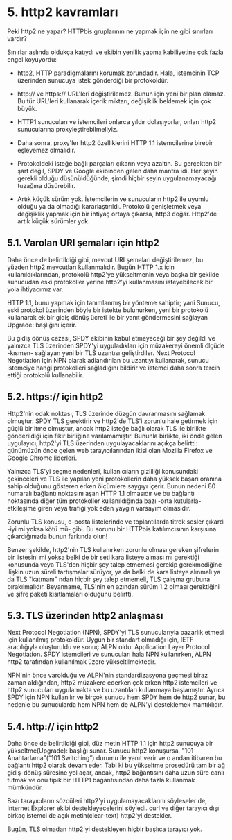 # 5. http2 kavramları

Peki http2 ne yapar? HTTPbis gruplarının ne yapmak için ne gibi sınırları vardır?

Sınırlar aslında oldukça katıydı ve ekibin yenilik yapma kabiliyetine çok fazla engel koyuyordu:

- http2, HTTP paradigmalarını korumak zorundadır. Hala, istemcinin TCP üzerinden sunucuya istek gönderdiği bir protokoldür.

- http:// ve https:// URL'leri değiştirilemez. Bunun için yeni bir plan olamaz. Bu tür URL'leri kullanarak içerik miktarı, değişiklik beklemek için çok büyük.

- HTTP1 sunucuları ve istemcileri onlarca yıldır dolaşıyorlar, onları http2 sunucularına proxyleştirebilmeliyiz.

- Daha sonra, proxy'ler http2 özelliklerini HTTP 1.1 istemcilerine birebir eşleyemez olmalıdır.

- Protokoldeki isteğe bağlı parçaları çıkarın veya azaltın. Bu gerçekten bir şart değil, SPDY ve Google ekibinden gelen daha mantra idi. Her şeyin gerekli olduğu düşünüldüğünde, şimdi hiçbir şeyin uygulanamayacağı tuzağına düşürebilir.

- Artık küçük sürüm yok. İstemcilerin ve sunucuların http2 ile uyumlu olduğu ya da olmadığı kararlaştırıldı. Protokolü genişletmek veya değişiklik yapmak için bir ihtiyaç ortaya çıkarsa, http3 doğar. Http2'de artık küçük sürümler yok.

## 5.1. Varolan URI şemaları için http2

Daha önce de belirtildiği gibi, mevcut URI şemaları değiştirilemez, bu yüzden http2 mevcutları kullanmalıdır. Bugün HTTP 1.x için kullanıldıklarından, protokolü http2'ye yükseltmenin veya başka bir şekilde sunucudan eski protokoller yerine http2'yi kullanmasını isteyebilecek bir yola ihtiyacımız var.

HTTP 1.1, bunu yapmak için tanımlanmış bir yönteme sahiptir; yani Sunucu, eski protokol üzerinden böyle bir istekte bulunurken, yeni bir protokolü kullanarak ek bir gidiş dönüş ücreti ile bir yanıt göndermesini sağlayan Upgrade: başlığını içerir.

Bu gidiş dönüş cezası, SPDY ekibinin kabul etmeyeceği bir şey değildi ve yalnızca TLS üzerinden SPDY'yi uyguladıkları için müzakereyi önemli ölçüde -kısmen- sağlayan yeni bir TLS uzantısı geliştirdiler. Next Protocol Negotiation için NPN olarak adlandırılan bu uzantıyı kullanarak, sunucu istemciye hangi protokolleri sağladığını bildirir ve istemci daha sonra tercih ettiği protokolü kullanabilir.

## 5.2. https:// için http2

Http2'nin odak noktası, TLS üzerinde düzgün davranmasını sağlamak olmuştur. SPDY TLS gerektirir ve http2'de TLS'i zorunlu hale getirmek için güçlü bir itme olmuştur, ancak http2 isteğe bağlı olarak TLS ile birlikte gönderildiği için fikir birliğine varılamamıştır. Bununla birlikte, iki önde gelen uygulayıcı, http2'yi TLS üzerinden uygulayacaklarını açıkça belirtti: günümüzün önde gelen web tarayıcılarından ikisi olan Mozilla Firefox ve Google Chrome liderleri.

Yalnızca TLS'yi seçme nedenleri, kullanıcıların gizliliği konusundaki çekinceleri ve TLS ile yapılan yeni protokollerin daha yüksek başarı oranına sahip olduğunu gösteren  erken ölçümlere saygıyı içerir. Bunun nedeni 80 numaralı bağlantı noktasını aşan HTTP 1.1 olmasıdır ve bu bağlantı noktasında diğer tüm protokoller kullanıldığında bazı -orta kutularla- etkileşime giren veya trafiği yok eden yaygın varsayım olmasıdır.

Zorunlu TLS konusu, e-posta listelerinde ve toplantılarda titrek sesler çıkardı -iyi mi yoksa kötü mü- gibi. Bu sorunu bir HTTPbis katılımcısının karşısına çıkardığınızda bunun farkında olun!

Benzer şekilde, http2'nin TLS kullanırken zorunlu olması gereken şifrelerin bir listesini mi yoksa belki de bir seti kara listeye alması mı gerektiği konusunda veya TLS'den hiçbir şey talep etmemesi gerekip gerekmediğine ilişkin uzun süreli tartışmalar sürüyor, ya da belki de kara listeye alınmalı ya da TLS "katmanı" ndan hiçbir şey talep etmemeli, TLS çalışma grubuna bırakılmalıdır. Beyanname, TLS'nin en azından sürüm 1.2 olması gerektiğini ve şifre paketi kısıtlamaları olduğunu belirtti.

## 5.3. TLS üzerinden http2 anlaşması

Next Protocol Negotiation (NPN), SPDY'yi TLS sunucularıyla pazarlık etmesi için kullanılmış protokoldür. Uygun bir standart olmadığı için, IETF aracılığıyla oluşturuldu ve sonuç ALPN oldu: Application Layer Protocol Negotiation. SPDY istemcileri ve sunucuları hala NPN kullanırken, ALPN http2 tarafından kullanılmak üzere yükseltilmektedir. 

NPN'nin önce varolduğu ve ALPN'nin standardizasyona geçmesi biraz zaman aldığından, http2 müzakere ederken çok erken http2 istemcileri ve http2 sunucuları uygulamakta ve bu uzantıları kullanmaya başlamıştır. Ayrıca SPDY için NPN kullanılır ve birçok sunucu hem SPDY hem de http2 sunar, bu nedenle bu sunucularda hem NPN hem de ALPN'yi desteklemek mantıklıdır.

## 5.4. http:// için http2

Daha önce de belirtildiği gibi, düz metin HTTP 1.1 için http2 sunucuya bir yükseltme(Upgrade): başlığı sunar. Sunucu http2 konuşursa, "101 Anahtarlama"(“101 Switching”) durumu ile yanıt verir ve o andan itibaren bu bağlantı http2 olarak devam eder. Tabi ki bu yükseltme prosedürü tam bir ağ gidiş-dönüş süresine yol açar, ancak, http2 bağantısını daha uzun süre canlı tutmak ve onu tipik bir HTTP1 bagantısından daha fazla kullanmak mümkündür.

Bazı tarayıcıların sözcüleri http2'yi uygulamayacaklarını söyleseler de, Internet Explorer ekibi destekleyecelerini söyledi. curl ve diğer tarayıcı dışı birkaç istemci de açık metin(clear-text) http2'yi destekler.

Bugün, TLS olmadan http2'yi destekleyen hiçbir başlıca tarayıcı yok.